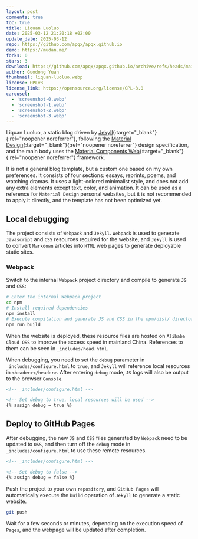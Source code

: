 ```yaml
---
layout: post
comments: true
toc: true
title: Liquan Luoluo
date: 2025-03-12 21:20:18 +02:00
update_date: 2025-03-12
repo: https://github.com/apqx/apqx.github.io
demo: https://mudan.me/
forks: 0
stars: 3
download: https://github.com/apqx/apqx.github.io/archive/refs/heads/main.zip
author: Guodong Yuan
thumbnail: liquan-luoluo.webp
license: GPLv3
license_link: https://opensource.org/license/GPL-3.0
carousel:
  - 'screenshot-0.webp'
  - 'screenshot-1.webp'
  - 'screenshot-2.webp'
  - 'screenshot-3.webp'
---
```


Liquan Luoluo, a static blog driven by [Jekyll](https://jekyllrb.com){:target="_blank"}{:rel="noopener noreferrer"}, following the [Material Design](https://material.io){:target="_blank"}{:rel="noopener noreferrer"} design specification, and the main body uses the [Material Components Web](https://github.com/material-components/material-components-web){:target="_blank"}{:rel="noopener noreferrer"} framework.

It is not a general blog template, but a custom one based on my own preferences. It consists of four sections: essays, reprints, poems, and watching dramas. It uses a light-colored minimalist style, and does not add any extra elements except text, color, and animation. It can be used as a reference for `Material Design` personal websites, but it is not recommended to apply it directly, and the template has not been optimized yet.

## Local debugging

The project consists of `Webpack` and `Jekyll`. `Webpack` is used to generate `Javascript` and `CSS` resources required for the website, and `Jekyll` is used to convert `Markdown` articles into `HTML` web pages to generate deployable static sites.

### Webpack

Switch to the internal `Webpack` project directory and compile to generate `JS` and `CSS`:

```bash
# Enter the internal Webpack project
cd npm
# Install required dependencies
npm install
# Execute compilation and generate JS and CSS in the npm/dist/ directory
npm run build
```

When the website is deployed, these resource files are hosted on `Alibaba Cloud OSS` to improve the access speed in mainland China. References to them can be seen in `_includes/head.html`.

When debugging, you need to set the `debug` parameter in `_includes/configure.html` to `true`, and `Jekyll` will reference local resources in `<header></header>`. After entering `debug` mode, `JS` logs will also be output to the browser `Console`.

```html
<!-- _includes/configure.html -->

<!-- Set debug to true, local resources will be used -->
{% assign debug = true %}
```

## Deploy to GitHub Pages

After debugging, the new `JS` and `CSS` files generated by `Webpack` need to be updated to `OSS`, and then turn off the `debug` mode in `_includes/configure.html` to use these remote resources.

```html
<!-- _includes/configure.html -->

<!-- Set debug to false -->
{% assign debug = false %}
```

Push the project to your own `repository`, and `GitHub Pages` will automatically execute the `build` operation of `Jekyll` to generate a static website.

```bash
git push
```

Wait for a few seconds or minutes, depending on the execution speed of `Pages`, and the webpage will be updated after completion.
